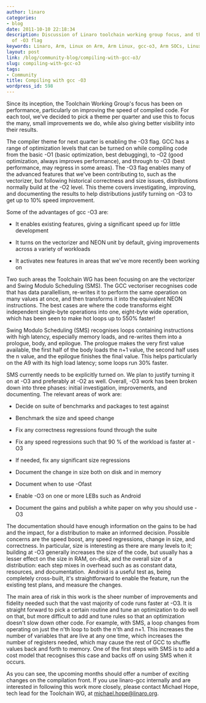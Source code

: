 ```yaml
---
author: linaro
categories:
- blog
date: 2011-10-10 22:18:34
description: Discussion of Linaro toolchain working group focus, and the enablement
  of -O3 flag
keywords: Linaro, Arm, Linux on Arm, Arm Linux, gcc-o3, Arm SOCs, Linux, Kernel
layout: post
link: /blog/community-blog/compiling-with-gcc-o3/
slug: compiling-with-gcc-o3
tags:
- Community
title: Compiling with gcc -O3
wordpress_id: 598
---
```


Since its inception, the Toolchain Working Group's focus has been on performance, particularly on improving the speed of compiled code. For each tool, we've decided to pick a theme per quarter and use this to focus the many, small improvements we do, while also giving better visibility into their results.

The compiler theme for next quarter is enabling the -O3 flag. GCC has a range of optimization levels that can be turned on while compiling code from the basic -O1 (basic optimization, best debugging), to -O2 (good optimization, always improves performance), and through to -O3 (best performance, may regress in some areas). The -O3 flag enables many of the advanced features that we've been contributing to, such as the vectorizer, but following historical correctness and size issues, distributions normally build at the -O2 level. This theme covers investigating, improving, and documenting the results to help distributions justify turning on -O3 to get up to 10% speed improvement.

Some of the advantages of gcc -O3 are:

  * It enables existing features, giving a significant speed up for little development


  * It turns on the vectorizer and NEON unit by default, giving improvements across a variety of workloads


  * It activates new features in areas that we've more recently been working on


Two such areas the Toolchain WG has been focusing on are the vectorizer and Swing Modulo Scheduling (SMS). The GCC vectoriser recognises code that has data parallellism, re-writes it to perform the same operation on many values at once, and then transforms it into the equivalent NEON instructions. The best cases are where the code transforms eight independent single-byte operations into one, eight-byte wide operation, which has been seen to make hot loops up to 550% faster!

Swing Modulo Scheduling (SMS) recognises loops containing instructions with high latency, especially memory loads, and re-writes them into a prologue, body, and epilogue. The prologue makes the very first value available, the first half of the body loads the n+1 value, the second half uses the n value, and the epilogue finishes the final value. This helps particularly on the A9 with its high load latency; some loops run 30% faster.

SMS currently needs to be explicitly turned on. We plan to justify turning it on at -O3 and preferably at -O2 as well. Overall, -O3 work has been broken down into three phases: initial investigation, improvements, and documenting. The relevant areas of work are:


  * Decide on suite of benchmarks and packages to test against


  * Benchmark the size and speed change


  * Fix any correctness regressions found through the suite


  * Fix any speed regressions such that 90 % of the workload is faster at -O3


  * If needed, fix any significant size regressions


  * Document the change in size both on disk and in memory


  * Document when to use -Ofast


  * Enable -O3 on one or more LEBs such as Android


  * Document the gains and publish a white paper on why you should use -O3


The documentation should have enough information on the gains to be had and the impact, for a distribution to make an informed decision. Possible concerns are the speed boost, any speed regressions, change in size, and correctness. In particular, size is interesting as there are many levels to it; building at -O3 generally increases the size of the code, but usually has a lesser effect on the size in RAM, on-disk, and the overall size of a distribution: each step mixes in overhead such as as constant data, resources, and documentation.  Android is a useful test as, being completely cross-built, it's straightforward to enable the feature, run the existing test plans, and measure the changes.

The main area of risk in this work is the sheer number of improvements and fidelity needed such that the vast majority of code runs faster at -O3. It is straight forward to pick a certain routine and tune an optimization to do well on that, but more difficult to add and tune rules so that an optimization doesn't slow down other code. For example, with SMS, a loop changes from operating on just the n'th loop to both the n'th and n+1. This increases the number of variables that are live at any one time, which increases the number of registers needed, which may cause the rest of GCC to shuffle values back and forth to memory. One of the first steps with SMS is to add a cost model that recognises this case and backs off on using SMS when it occurs.

As you can see, the upcoming months should offer a number of exciting changes on the compilation front. If you use linaro-gcc internally and are interested in following this work more closely, please contact Michael Hope, tech lead for the Toolchain WG, at michael.hope@linaro.org.